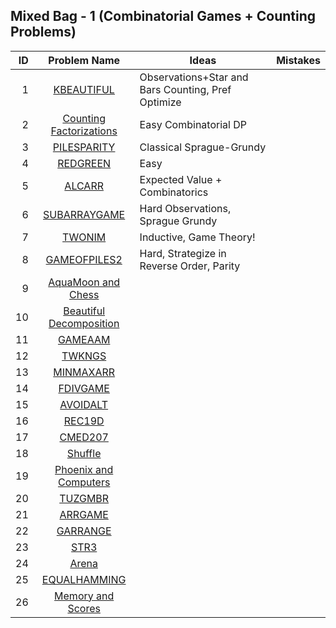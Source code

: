 ## Mixed Bag - 1 (Combinatorial Games + Counting Problems)

| ID  | Problem Name | Ideas | Mistakes |
|---:|:---:|---|---|
|1|[KBEAUTIFUL](https://www.codechef.com/problems/KBEAUTIFUL)|Observations+Star and Bars Counting, Pref Optimize||
|2|[Counting Factorizations](https://codeforces.com/contest/1794/problem/D)|Easy Combinatorial DP||
|3|[PILESPARITY](https://www.codechef.com/START58B/problems/PILESPARITY)|Classical Sprague-Grundy||
|4|[REDGREEN](https://www.codechef.com/problems/REDGREEN)|Easy||
|5|[ALCARR](https://www.codechef.com/problems/ALCARR)|Expected Value + Combinatorics||
|6|[SUBARRAYGAME](https://www.codechef.com/problems/SUBARRAYGAME)|Hard Observations, Sprague Grundy||
|7|[TWONIM](https://www.codechef.com/problems/TWONIM)|Inductive, Game Theory!||
|8|[GAMEOFPILES2](https://www.codechef.com/JULY221B/problems/GAMEOFPILES2)|Hard, Strategize in Reverse Order, Parity||
|9|[AquaMoon and Chess](https://codeforces.com/problemset/problem/1545/B)|||
|10|[Beautiful Decomposition](https://codeforces.com/problemset/problem/279/E)|||
|11|[GAMEAAM](https://www.codechef.com/COOK42/problems/GAMEAAM)|||
|12|[TWKNGS](https://www.codechef.com/problems/TWKNGS)|||
|13|[MINMAXARR](https://www.codechef.com/problems/MINMAXARR)|||
|14|[FDIVGAME](https://www.codechef.com/problems/FDIVGAME)|||
|15|[AVOIDALT](https://www.codechef.com/START32B/problems/AVOIDALT)|||
|16|[REC19D](https://www.codechef.com/REC1921/problems/REC19D)|||
|17|[CMED207](https://www.codechef.com/MEDC2021/problems/CMED207)|||
|18|[Shuffle](https://codeforces.com/problemset/problem/1622/D)|||
|19|[Phoenix and Computers](https://codeforces.com/problemset/problem/1515/E)|||
|20|[TUZGMBR](https://www.codechef.com/problems/TUZGMBR/)|||
|21|[ARRGAME](https://www.codechef.com/problems/ARRGAME)|||
|22|[GARRANGE](https://www.codechef.com/problems/GARRANGE)|||
|23|[STR3](https://www.codechef.com/problems/STR3)|||
|24|[Arena](https://codeforces.com/problemset/problem/1606/E)|||
|25|[EQUALHAMMING](https://www.codechef.com/problems/EQUALHAMMING)|||
|26|[Memory and Scores](https://codeforces.com.cn/problemset/problem/712/D)|||


